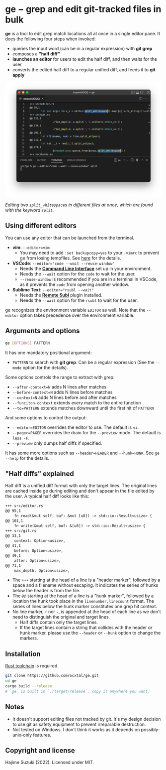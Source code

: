 
# ge − grep and edit git-tracked files in bulk

**ge** is a tool to edit grep match locations all at once in a single editor pane. It does the following four steps when invoked:

* queries the input word (can be in a regular expression) with **git grep**
* composes a **"half diff"**
* **launches an editor** for users to edit the half diff, and then waits for the user
* converts the edited half diff to a regular unified diff, and feeds it to **git apply**

![example](./figs/example.png)

*Editing two `split_whitespace`s in different files at once, which are found with the keyword `split`.*

## Using different editors

You can use any editor that can be launched from the terminal.

* **vim**: `--editor=vim`
  * You may need to add `:set backupcopy=yes` to your `.vimrc` to prevent ge from losing tempfiles. See [here](http://vimdoc.sourceforge.net/htmldoc/options.html#'backupcopy') for the details.
* **VSCode**: `--editor="code --wait --reuse-window"`
  * Needs the **[Command Line Interface](https://code.visualstudio.com/docs/editor/command-line)** set up in your environment.
  * Needs the `--wait` option for the `code` to wait for the user.
  * `--reuse-window` is recommended if you are in a terminal in VSCode, as it prevents the `code` from opening another window.
* **Sublime Text**: `--editor="rsubl --wait"`
  * Needs the **[Remote Subl](https://github.com/randy3k/RemoteSubl)** plugin installed.
  * Needs the `--wait` option for the `rsubl` to wait for the user.

ge recognizes the environment variable `EDITOR` as well. Note that the `--editor` option takes precedence over the environment variable.

## Arguments and options

```bash
ge [OPTIONS] PATTERN
```

It has one mandatory positional argument:

* `PATTERN` to search with **git grep**. Can be a regular expression (See the `--mode` option for the details).

Some options controls the range to extract with grep:

* `--after-context=N` adds N lines after matches
* `--before-context=N` adds N lines before matches
* `--context=N` adds N lines before and after matches
* `--funciton-context` extends every match to the entire function
* `--to=PATTERN` extends matches downward until the first hit of `PATTERN`

And some options to control the output:

* `--editor=EDITOR` overrides the editor to use. The default is `vi`.
* `--pager=PAGER` overrides the drain for the `--preview` mode. The default is `less -F`.
* `--preview` only dumps half diffs if specified.

It has some more options such as `--header=HEADER` and `--hunk=HUNK`. See `ge --help` for the details.

## "Half diffs" explained

Half diff is a unified diff format with only the target lines. The original lines are cached inside ge during editing and don't appear in the file edited by the user. A typical half diff looks like this:

```
+++ src/editor.rs
@@ 95,1
    fn read(&mut self, buf: &mut [u8]) -> std::io::Result<usize> {
@@ 101,1
    fn write(&mut self, buf: &[u8]) -> std::io::Result<usize> {
+++ src/git.rs
@@ 33,1
    context: Option<usize>,
@@ 41,1
    before: Option<usize>,
@@ 49,1
    after: Option<usize>,
@@ 71,1
    max_depth: Option<usize>,
```

* The `+++` starting at the head of a line is a "header marker", followed by a space and a filename without escaping. It indicates the series of hunks below the header is from the file.
* The `@@` starting at the head of a line is a "hunk marker", followed by a location the hunk took place in the `linenumber,linecount` format. The series of lines below the hunk marker constitutes one grep hit context.
* No line marker, `+` nor `-`, is appended at the head of each line as we don't need to distinguish the original and target lines.
  * Half diffs contain only the target lines.
  * If the target lines contain a string that collides with the header or hunk marker, please use the `--header` or `--hunk` option to change the markers.

## Installation

[Rust toolchain](https://rustup.rs/) is required.

```bash
git clone https://github.com/ocxtal/ge.git
cd ge
cargo build --release
# `ge` is built in `./target/release`. copy it anywhere you want.
```



## Notes

* It doesn't support editing files not tracked by git. It's my design decision to use git as safety equipment to prevent irreparable destruction.
* Not tested on Windows. I don't think it works as it depends on possibly-unix-only features.

## Copyright and license

Hajime Suzuki (2022). Licensed under MIT.

